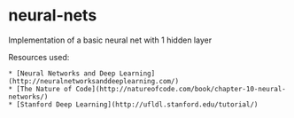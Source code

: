 # neural-nets
Implementation of a basic neural net with 1 hidden layer

Resources used: 

	* [Neural Networks and Deep Learning](http://neuralnetworksanddeeplearning.com/)
	* [The Nature of Code](http://natureofcode.com/book/chapter-10-neural-networks/)
	* [Stanford Deep Learning](http://ufldl.stanford.edu/tutorial/)

